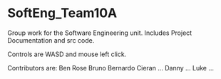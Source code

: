 # SoftEng_Team10A
Group work for the Software Engineering unit. Includes Project Documentation and src code.

Controls are WASD and mouse left click.

Contributors are:
Ben Rose
Bruno Bernardo
Cieran ...
Danny ...
Luke ...
